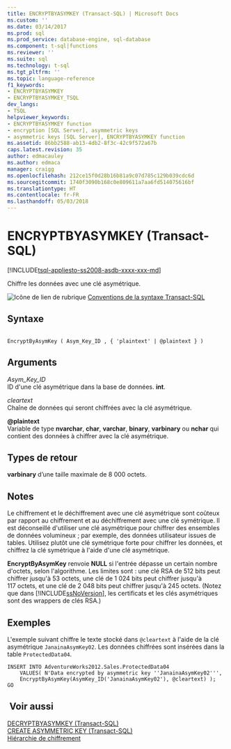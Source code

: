 ```yaml
---
title: ENCRYPTBYASYMKEY (Transact-SQL) | Microsoft Docs
ms.custom: ''
ms.date: 03/14/2017
ms.prod: sql
ms.prod_service: database-engine, sql-database
ms.component: t-sql|functions
ms.reviewer: ''
ms.suite: sql
ms.technology: t-sql
ms.tgt_pltfrm: ''
ms.topic: language-reference
f1_keywords:
- ENCRYPTBYASYMKEY
- ENCRYPTBYASYMKEY_TSQL
dev_langs:
- TSQL
helpviewer_keywords:
- ENCRYPTBYASYMKEY function
- encryption [SQL Server], asymmetric keys
- asymmetric keys [SQL Server], ENCRYPTBYASYMKEY function
ms.assetid: 86bb2588-ab13-4db2-8f3c-42c9f572a67b
caps.latest.revision: 35
author: edmacauley
ms.author: edmaca
manager: craigg
ms.openlocfilehash: 212ce15f0d28b16b81a9c07d785c129b039cdc6d
ms.sourcegitcommit: 1740f3090b168c0e809611a7aa6fd514075616bf
ms.translationtype: HT
ms.contentlocale: fr-FR
ms.lasthandoff: 05/03/2018
---
```

# <a name="encryptbyasymkey-transact-sql"></a>ENCRYPTBYASYMKEY (Transact-SQL)
[!INCLUDE[tsql-appliesto-ss2008-asdb-xxxx-xxx-md](../../includes/tsql-appliesto-ss2008-asdb-xxxx-xxx-md.md)]

  Chiffre les données avec une clé asymétrique.  
  
 ![Icône de lien de rubrique](../../database-engine/configure-windows/media/topic-link.gif "Icône lien de rubrique") [Conventions de la syntaxe Transact-SQL](../../t-sql/language-elements/transact-sql-syntax-conventions-transact-sql.md)  
  
## <a name="syntax"></a>Syntaxe  
  
```  
  
EncryptByAsymKey ( Asym_Key_ID , { 'plaintext' | @plaintext } )  
```  
  
## <a name="arguments"></a>Arguments  
 *Asym_Key_ID*  
 ID d'une clé asymétrique dans la base de données. **int**.  
  
 *cleartext*  
 Chaîne de données qui seront chiffrées avec la clé asymétrique.  
  
 **@plaintext**  
 Variable de type **nvarchar**, **char**, **varchar**, **binary**, **varbinary** ou **nchar** qui contient des données à chiffrer avec la clé asymétrique.  
  
## <a name="return-types"></a>Types de retour  
 **varbinary** d’une taille maximale de 8 000 octets.  
  
## <a name="remarks"></a>Notes   
 Le chiffrement et le déchiffrement avec une clé asymétrique sont coûteux par rapport au chiffrement et au déchiffrement avec une clé symétrique. Il est déconseillé d'utiliser une clé asymétrique pour chiffrer des ensembles de données volumineux ; par exemple, des données utilisateur issues de tables. Utilisez plutôt une clé symétrique forte pour chiffrer les données, et chiffrez la clé symétrique à l'aide d'une clé asymétrique.  
  
 **EncryptByAsymKey** renvoie **NULL** si l'entrée dépasse un certain nombre d'octets, selon l'algorithme. Les limites sont : une clé RSA de 512 bits peut chiffrer jusqu'à 53 octets, une clé de 1 024 bits peut chiffrer jusqu'à 117 octets, et une clé de 2 048 bits peut chiffrer jusqu'à 245 octets. (Notez que dans [!INCLUDE[ssNoVersion](../../includes/ssnoversion-md.md)], les certificats et les clés asymétriques sont des wrappers de clés RSA.)  
  
## <a name="examples"></a>Exemples  
 L'exemple suivant chiffre le texte stocké dans `@cleartext` à l'aide de la clé asymétrique `JanainaAsymKey02`. Les données chiffrées sont insérées dans la table `ProtectedData04`.  
  
```  
INSERT INTO AdventureWorks2012.Sales.ProtectedData04   
    VALUES( N'Data encrypted by asymmetric key ''JanainaAsymKey02''',  
    EncryptByAsymKey(AsymKey_ID('JanainaAsymKey02'), @cleartext) );  
GO  
```  
  
## <a name="see-also"></a> Voir aussi  
 [DECRYPTBYASYMKEY &#40;Transact-SQL&#41;](../../t-sql/functions/decryptbyasymkey-transact-sql.md)   
 [CREATE ASYMMETRIC KEY &#40;Transact-SQL&#41;](../../t-sql/statements/create-asymmetric-key-transact-sql.md)   
 [Hiérarchie de chiffrement](../../relational-databases/security/encryption/encryption-hierarchy.md)  
  
  

